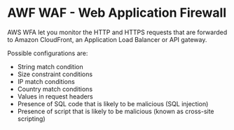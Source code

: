 # AWF WAF - Web Application Firewall

AWS WFA let you monitor the HTTP and HTTPS requests that are forwarded to Amazon CloudFront, an Application Load Balancer or API gateway.

Possible configurations are:
- String match condition
- Size constraint conditions
- IP match conditions
- Country match conditions
- Values in request headers
- Presence of SQL code that is likely to be malicious (SQL injection)
- Presence of script that is likely to be malicious (known as cross-site scripting)
